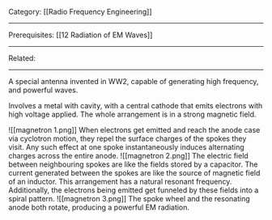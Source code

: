 Category: [[Radio Frequency Engineering]]
___
Prerequisites: [[12 Radiation of EM Waves]]
___
Related: 
___
A special antenna invented in WW2, capable of generating high frequency, and powerful waves. 

Involves a metal with cavity, with a central cathode that emits electrons with high voltage applied. The whole arrangement is in a strong magnetic field. 

![[magnetron 1.png]]
When electrons get emitted and reach the anode case via cyclotron motion, they repel the surface charges of the spokes they visit. Any such effect at one spoke instantaneously induces alternating charges across the entire anode. 
![[magnetron 2.png]]
The electric field between neighbouring spokes are like the fields stored by a capacitor. The current generated between the spokes are like the source of magnetic field of an inductor. This arrangement has a natural resonant frequency. Additionally, the electrons being emitted get funneled by these fields into a spiral pattern. 
![[magnetron 3.png]]
The spoke wheel and the resonating anode both rotate, producing a powerful EM radiation. 

